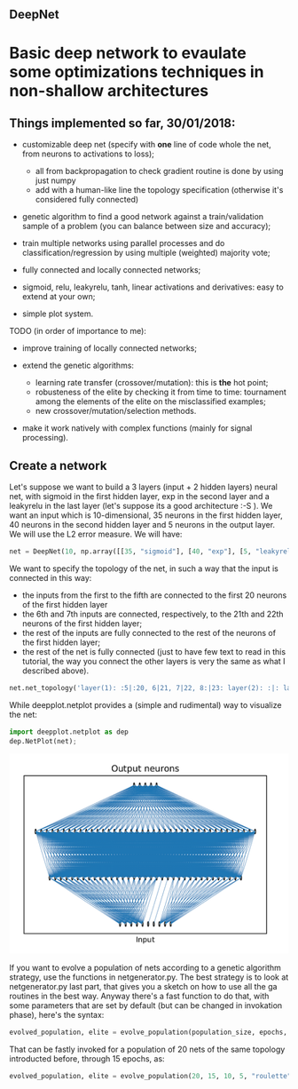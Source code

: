## DeepNet
# Basic deep network to evaulate some optimizations techniques in non-shallow architectures

## Things implemented so far, 30/01/2018: ##

- customizable deep net (specify with **one** line of code whole the net, from neurons to activations to loss);
  - all from backpropagation to check gradient routine is done by using just numpy
  - add with a human-like line the topology specification (otherwise it's considered fully connected)

- genetic algorithm to find a good network against a train/validation sample of a problem (you can balance between size and accuracy);

- train multiple networks using parallel processes and do classification/regression by using multiple (weighted) majority vote;

- fully connected and locally connected networks;

- sigmoid, relu, leakyrelu, tanh, linear activations and derivatives: easy to extend at your own;

- simple plot system.


TODO (in order of importance to me):

- improve training of locally connected networks;

- extend the genetic algorithms:
  - learning rate transfer (crossover/mutation): this is **the** hot point;
  - robusteness of the elite by checking it from time to time: tournament among the elements of the elite on the misclassified examples;
  - new crossover/mutation/selection methods.
 
- make it work natively with complex functions (mainly for signal processing).

## Create a network ##
Let's suppose we want to build a 3 layers (input + 2 hidden layers) neural net, with sigmoid in the first hidden layer,
exp in the second layer and a leakyrelu in the last layer (let's suppose its a good architecture :-S ). We want an input which is 
10-dimensional, 35 neurons in the first hidden layer, 40 neurons in the second hidden layer and 5 neurons in the output layer.
We will use the L2 error measure.
We will have:
```python
net = DeepNet(10, np.array([[35, "sigmoid"], [40, "exp"], [5, "leakyrelu"]]), "L2");
```

We want to specify the topology of the net, in such a way that the input is connected in this way:
- the inputs from the first to the fifth are connected to the first 20 neurons of the first hidden layer
- the 6th and 7th inputs are connected, respectively, to the 21th and 22th neurons of the first hidden layer; 
- the rest of the inputs are fully connected to the rest of the neurons of the first hidden layer;
- the rest of the net is fully connected (just to have few text to read in this tutorial, the way you connect the other layers is very the same as what I described above).
```python
net.net_topology('layer(1): :5|:20, 6|21, 7|22, 8:|23: layer(2): :|: layer(3): :|:'); 
```

While deepplot.netplot provides a (simple and rudimental) way to visualize the net:
```python
import deepplot.netplot as dep
dep.NetPlot(net);
```
![GitHub Logo](/deepplot/images/plot_example.png)

If you want to evolve a population of nets according to a genetic algorithm strategy, use the functions in netgenerator.py.
The best strategy is to look at netgenerator.py last part, that gives you a sketch on how to use all the ga routines in the best way. Anyway there's a fast function to do that, with some parameters that are set by default (but can be changed in invokation phase), here's the syntax:
```python
evolved_population, elite = evolve_population(population_size, epochs, input_size, output_size, selection_type, crossover_type, mutation_type, fully_connected=False, connection_percentage=.5, elite_size=3, crossover_probability=.8, mutation_probability=.05);
```
That can be fastly invoked for a population of 20 nets of the same topology introducted before, through 15 epochs, as:
```python
evolved_population, elite = evolve_population(20, 15, 10, 5, "roulette", "one-point", "random");
```
